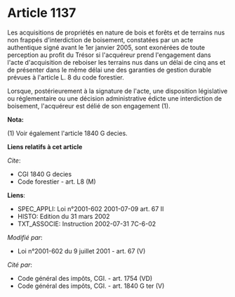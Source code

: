 # Article 1137

Les acquisitions de propriétés en nature de bois et forêts et de terrains nus non frappés d'interdiction de boisement,
constatées par un acte authentique signé avant le 1er janvier 2005, sont exonérées de toute perception au profit du Trésor si
l'acquéreur prend l'engagement dans l'acte d'acquisition de reboiser les terrains nus dans un délai de cinq ans et de
présenter dans le même délai une des garanties de gestion durable prévues à l'article L. 8 du code forestier.

Lorsque, postérieurement à la signature de l'acte, une disposition législative ou réglementaire ou une décision
administrative édicte une interdiction de boisement, l'acquéreur est délié de son engagement (1).

**Nota:**

(1) Voir également l'article 1840 G decies.

**Liens relatifs à cet article**

_Cite_:

  - CGI 1840 G decies
  - Code forestier - art. L8 (M)

**Liens**:

  - SPEC_APPLI: Loi n°2001-602 2001-07-09 art. 67 II
  - HISTO: Edition du 31 mars 2002
  - TXT_ASSOCIE: Instruction 2002-07-31 7C-6-02

_Modifié par_:

  - Loi n°2001-602 du 9 juillet 2001 - art. 67 (V)

_Cité par_:

  - Code général des impôts, CGI. - art. 1754 (VD)
  - Code général des impôts, CGI. - art. 1840 G ter (V)
